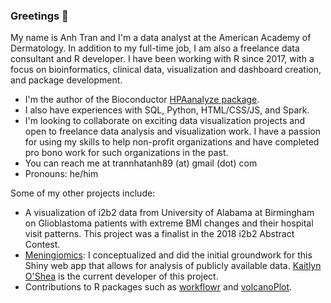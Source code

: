 ### Greetings 👋
My name is Anh Tran and I'm a data analyst at the American Academy of Dermatology. In addition to my full-time job, I am also a freelance data consultant and R developer. I have been working with R since 2017, with a focus on bioinformatics, clinical data, visualization and dashboard creation, and package development.

- I'm the author of the Bioconductor [HPAanalyze package](https://github.com/trannhatanh89/HPAanalyze).
- I also have experiences with SQL, Python, HTML/CSS/JS, and Spark.
- I'm looking to collaborate on exciting data visualization projects and open to freelance data analysis and visualization work. I have a passion for using my skills to help non-profit organizations and have completed pro bono work for such organizations in the past.
- You can reach me at trannhatanh89 (at) gmail (dot) com
- Pronouns: he/him

Some of my other projects include:
- A visualization of i2b2 data from University of Alabama at Birmingham on Glioblastoma patients with extreme BMI changes and their hospital visit patterns. This project was a finalist in the 2018 i2b2 Abstract Contest.
- [Meningiomics](http://meningiomics.northwestern.edu/): I conceptualized and did the initial groundwork for this Shiny web app that allows for analysis of publicly available data. [Kaitlyn O'Shea](https://github.com/kaitlu/MeningiOMICS) is the current developer of this project.
- Contributions to R packages such as [workflowr](https://github.com/jdblischak/workflowr) and [volcanoPlot](https://github.com/SafetyGraphics/volcanoPlot).


<!--
**trannhatanh89/trannhatanh89** is a ✨ _special_ ✨ repository because its `README.md` (this file) appears on your GitHub profile.

Here are some ideas to get you started:

- 🔭 I’m currently working on ...
- 🌱 I’m currently learning ...
- 👯 I’m looking to collaborate on ...
- 🤔 I’m looking for help with ...
- 💬 Ask me about ...
- 📫 How to reach me: ...
- 😄 Pronouns: ...
- ⚡ Fun fact: ...
-->
